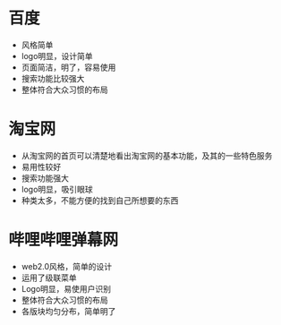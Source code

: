 # 百度
+ 风格简单
+ logo明显，设计简单
+ 页面简洁，明了，容易使用
+ 搜索功能比较强大
+ 整体符合大众习惯的布局
# 淘宝网
+ 从淘宝网的首页可以清楚地看出淘宝网的基本功能，及其的一些特色服务
+ 易用性较好
+ 搜索功能强大
+ logo明显，吸引眼球
+ 种类太多，不能方便的找到自己所想要的东西
# 哔哩哔哩弹幕网
+ web2.0风格，简单的设计
+ 运用了级联菜单
+ Logo明显，易使用户识别
+ 整体符合大众习惯的布局
+ 各版块均匀分布，简单明了
